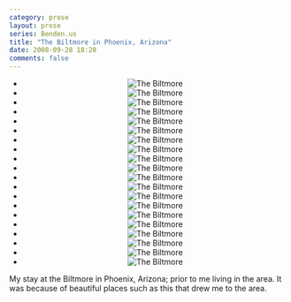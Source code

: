 ```yaml
---
category: prose
layout: prose
series: Benden.us
title: "The Biltmore in Phoenix, Arizona"
date: 2008-09-28 18:20
comments: false
---
```


<center>
<ul id="myGallery">
  <li><img
  src="http://benden.us/photos/picKLE-cache/Biltmore-Arizona-July-2008/DSCF2750_640.JPG"
  alt="The Biltmore" /></li>
  <li><img
  src="http://benden.us/photos/picKLE-cache/Biltmore-Arizona-July-2008/DSCF2751_640.JPG"
  alt="The Biltmore" /></li>
  <li><img
  src="http://benden.us/photos/picKLE-cache/Biltmore-Arizona-July-2008/DSCF2886_640.JPG"
  alt="The Biltmore" /></li>
  <li><img
  src="http://benden.us/photos/picKLE-cache/Biltmore-Arizona-July-2008/DSCF2887_640.JPG"
  alt="The Biltmore" /></li>
  <li><img
  src="http://benden.us/photos/picKLE-cache/Biltmore-Arizona-July-2008/DSCF2897_640.JPG"
  alt="The Biltmore" /></li>
  <li><img
  src="http://benden.us/photos/picKLE-cache/Biltmore-Arizona-July-2008/DSCF2898_640.JPG"
  alt="The Biltmore" /></li>
  <li><img
  src="http://benden.us/photos/picKLE-cache/Biltmore-Arizona-July-2008/DSCF2899_640.JPG"
  alt="The Biltmore" /></li>
  <li><img
  src="http://benden.us/photos/picKLE-cache/Biltmore-Arizona-July-2008/DSCF2910_640.JPG"
  alt="The Biltmore" /></li>
  <li><img
  src="http://benden.us/photos/picKLE-cache/Biltmore-Arizona-July-2008/DSCF2911_640.JPG"
  alt="The Biltmore" /></li>
  <li><img
  src="http://benden.us/photos/picKLE-cache/Biltmore-Arizona-July-2008/DSCF2914_640.JPG"
  alt="The Biltmore" /></li>
  <li><img
  src="http://benden.us/photos/picKLE-cache/Biltmore-Arizona-July-2008/DSCF2915_640.JPG"
  alt="The Biltmore" /></li>
  <li><img
  src="http://benden.us/photos/picKLE-cache/Biltmore-Arizona-July-2008/DSCF2916_640.JPG"
  alt="The Biltmore" /></li>
  <li><img
  src="http://benden.us/photos/picKLE-cache/Biltmore-Arizona-July-2008/DSCF2917_640.JPG"
  alt="The Biltmore" /></li>
  <li><img
  src="http://benden.us/photos/picKLE-cache/Biltmore-Arizona-July-2008/DSCF2919_640.JPG"
  alt="The Biltmore" /></li>
  <li><img
  src="http://benden.us/photos/picKLE-cache/Biltmore-Arizona-July-2008/DSCF2923_640.JPG"
  alt="The Biltmore" /></li>
  <li><img
  src="http://benden.us/photos/picKLE-cache/Biltmore-Arizona-July-2008/DSCF2926_640.JPG"
  alt="The Biltmore" /></li>
  <li><img
  src="http://benden.us/photos/picKLE-cache/Biltmore-Arizona-July-2008/DSCF2929_640.JPG"
  alt="The Biltmore" /></li>
  <li><img
  src="http://benden.us/photos/picKLE-cache/Biltmore-Arizona-July-2008/DSCF2930_640.JPG"
  alt="The Biltmore" /></li>
  <li><img
  src="http://benden.us/photos/picKLE-cache/Biltmore-Arizona-July-2008/DSCF2932_640.JPG"
  alt="The Biltmore" /></li>
  <li><img
  src="http://benden.us/photos/picKLE-cache/Biltmore-Arizona-July-2008/DSCF2935_640.JPG"
  alt="The Biltmore" /></li>

</ul>
</center>

My stay at the Biltmore in Phoenix, Arizona; prior to me living in the
area. It was because of beautiful places such as this that drew me to
the area.
